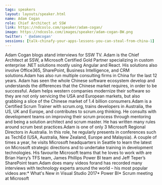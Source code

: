 ```yaml
---
tags: speakers
layout: layouts/speaker.html
name: Adam Cogan
role: Chief Architect at SSW
link: https://ndcoslo.com/speaker/adam-cogan/
image: https://ndcoslo.com/images/speaker/adam-cogan-BW.png
twitter: ' @adamcogan'
sessions: [talk-chinafy-your-apps-lessons-you-can-steal-from-china-1]
---
```

Adam Cogan blogs atand interviews for SSW TV. Adam is the Chief Architect at SSW, a Microsoft Certified Gold Partner specializing in custom enterprise .NET solutions mostly using Angular and React. His solutions also involve Office365, SharePoint, Business Intelligence, and CRM solutions.Adam has also run multiple consulting firms in China for the last 12 years. Adam has seen the whole Chinese software ecosystem develop and understands the differences that the Chinese market requires, in order to be successful. Adam helps western companies modernize their software so they are not only servicing the USA and European markets, but also grabbing a slice of the Chinese market of 1.4 billion consumers.Adam is a Certified Scrum Trainer with scrum.org, trains developers in Australia, the US, UK and Europe, and contributes to scrum.org thinking. He consults with development teams on improving their scrum process through mentoring and being a solution architect and scrum master. He has written many rules around scrum best practices.Adam is one of only 3 Microsoft Regional Directors in Australia. In this role, he regularly presents in conferences such as TechEd (USA, Australia, New Zealand, Europe and Malaysia). A couple of times a year, he visits Microsoft headquarters in Seattle to learn the latest on Microsoft strategic directions and to undertake training in development technologies. His favourite Microsoft teams that he loves to work with are Brian Harry’s TFS team, James Phillips Power BI team and Jeff Teper’s SharePoint team.Adam does many videos forand has recorded many interviews with technology experts around the world – his most popular videos are:* What's New in Visual Studio 2017* Power BI* Scrum meeting at Microsoft